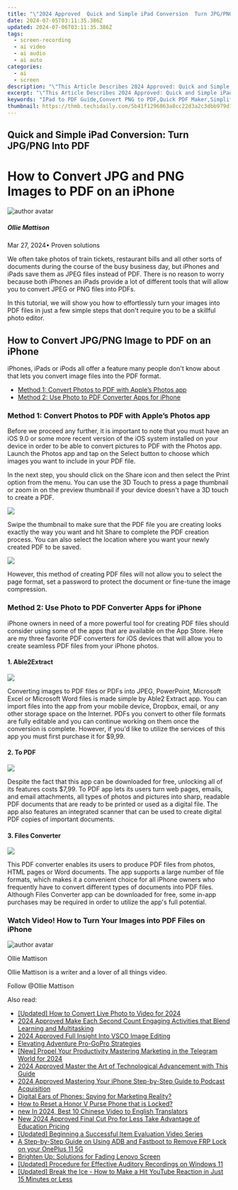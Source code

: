 ```yaml
---
title: "\"2024 Approved  Quick and Simple iPad Conversion  Turn JPG/PNG Into PDF\""
date: 2024-07-05T03:11:35.386Z
updated: 2024-07-06T03:11:35.386Z
tags: 
  - screen-recording
  - ai video
  - ai audio
  - ai auto
categories: 
  - ai
  - screen
description: "\"This Article Describes 2024 Approved: Quick and Simple iPad Conversion: Turn JPG/PNG Into PDF\""
excerpt: "\"This Article Describes 2024 Approved: Quick and Simple iPad Conversion: Turn JPG/PNG Into PDF\""
keywords: "IPad to PDF Guide,Convert PNG to PDF,Quick PDF Maker,Simplify PDF From JPG,Easy PDF Conversion,JPG to PDF Simple Tip,PDF Exporter for iPad"
thumbnail: https://thmb.techidaily.com/5b41f1296863a8cc22d3a2c3dbb979d19c4362b2b1c96fbfb8d71b7193c17bd8.jpg
---
```


## Quick and Simple iPad Conversion: Turn JPG/PNG Into PDF

# How to Convert JPG and PNG Images to PDF on an iPhone

![author avatar](https://images.wondershare.com/filmora/article-images/ollie-mattison.jpg)

##### Ollie Mattison

 Mar 27, 2024• Proven solutions

We often take photos of train tickets, restaurant bills and all other sorts of documents during the course of the busy business day, but iPhones and iPads save them as JPEG files instead of PDF. There is no reason to worry because both iPhones an iPads provide a lot of different tools that will allow you to convert JPEG or PNG files into PDFs.

In this tutorial, we will show you how to effortlessly turn your images into PDF files in just a few simple steps that don't require you to be a skillful photo editor.

## How to Convert JPG/PNG Image to PDF on an iPhone

iPhones, iPads or iPods all offer a feature many people don't know about that lets you convert image files into the PDF format.

* [Method 1: Convert Photos to PDF with Apple’s Photos app](#part1)
* [Method 2: Use Photo to PDF Converter Apps for iPhone](#part2)

### Method 1: Convert Photos to PDF with Apple’s Photos app

Before we proceed any further, it is important to note that you must have an iOS 9.0 or some more recent version of the iOS system installed on your device in order to be able to convert pictures to PDF with the Photos app. Launch the Photos app and tap on the Select button to choose which images you want to include in your PDF file.

In the next step, you should click on the Share icon and then select the Print option from the menu. You can use the 3D Touch to press a page thumbnail or zoom in on the preview thumbnail if your device doesn't have a 3D touch to create a PDF.

![](https://images.wondershare.com/filmora/article-images/iphone-photo-to-pdf-1.jpg)

Swipe the thumbnail to make sure that the PDF file you are creating looks exactly the way you want and hit Share to complete the PDF creation process. You can also select the location where you want your newly created PDF to be saved.

![](https://images.wondershare.com/filmora/article-images/photo-to-pdf-2.jpg)

However, this method of creating PDF files will not allow you to select the page format, set a password to protect the document or fine-tune the image compression.

### Method 2: Use Photo to PDF Converter Apps for iPhone

iPhone owners in need of a more powerful tool for creating PDF files should consider using some of the apps that are available on the App Store. Here are my three favorite PDF converters for iOS devices that will allow you to create seamless PDF files from your iPhone photos.

#### 1\. Able2Extract

![](https://images.wondershare.com/filmora/article-images/able-to-extract-pdf.jpg)

Converting images to PDF files or PDFs into JPEG, PowerPoint, Microsoft Excel or Microsoft Word files is made simple by Able2 Extract app. You can import files into the app from your mobile device, Dropbox, email, or any other storage space on the Internet. PDFs you convert to other file formats are fully editable and you can continue working on them once the conversion is complete. However, if you'd like to utilize the services of this app you must first purchase it for $9,99.

#### 2\. To PDF

![](https://images.wondershare.com/filmora/article-images/to-pdf-converter.jpg)

Despite the fact that this app can be downloaded for free, unlocking all of its features costs $7,99\. To PDF app lets its users turn web pages, emails, and email attachments, all types of photos and pictures into sharp, readable PDF documents that are ready to be printed or used as a digital file. The app also features an integrated scanner that can be used to create digital PDF copies of important documents.

#### 3\. Files Converter

![](https://images.wondershare.com/filmora/article-images/ifiles-converter-lite-convert.jpg)

This PDF converter enables its users to produce PDF files from photos, HTML pages or Word documents. The app supports a large number of file formats, which makes it a convenient choice for all iPhone owners who frequently have to convert different types of documents into PDF files. Although Files Converter app can be downloaded for free, some in-app purchases may be required in order to utilize the app's full potential.

### Watch Video! How to Turn Your Images into PDF Files on iPhone

![author avatar](https://images.wondershare.com/filmora/article-images/ollie-mattison.jpg)

Ollie Mattison

Ollie Mattison is a writer and a lover of all things video.

Follow @Ollie Mattison


<ins class="adsbygoogle"
     style="display:block"
     data-ad-format="autorelaxed"
     data-ad-client="ca-pub-7571918770474297"
     data-ad-slot="1223367746"></ins>



<ins class="adsbygoogle"
     style="display:block"
     data-ad-client="ca-pub-7571918770474297"
     data-ad-slot="8358498916"
     data-ad-format="auto"
     data-full-width-responsive="true"></ins>


<span class="atpl-alsoreadstyle">Also read:</span>
<div><ul>
<li><a href="https://article-tips.techidaily.com/updated-how-to-convert-live-photo-to-video-for-2024/"><u>[Updated] How to Convert Live Photo to Video for 2024</u></a></li>
<li><a href="https://article-tips.techidaily.com/2024-approved-make-each-second-count-engaging-activities-that-blend-learning-and-multitasking/"><u>2024 Approved  Make Each Second Count  Engaging Activities that Blend Learning and Multitasking</u></a></li>
<li><a href="https://article-tips.techidaily.com/2024-approved-full-insight-into-vsco-image-editing/"><u>2024 Approved  Full Insight Into VSCO Image Editing</u></a></li>
<li><a href="https://article-tips.techidaily.com/elevating-adventure-pro-gopro-strategies/"><u>Elevating Adventure  Pro-GoPro Strategies</u></a></li>
<li><a href="https://article-tips.techidaily.com/new-propel-your-productivity-mastering-marketing-in-the-telegram-world-for-2024/"><u>[New] Propel Your Productivity  Mastering Marketing in the Telegram World for 2024</u></a></li>
<li><a href="https://article-tips.techidaily.com/2024-approved-master-the-art-of-technological-advancement-with-this-guide/"><u>2024 Approved  Master the Art of Technological Advancement with This Guide</u></a></li>
<li><a href="https://article-tips.techidaily.com/2024-approved-mastering-your-iphone-step-by-step-guide-to-podcast-acquisition/"><u>2024 Approved  Mastering Your iPhone  Step-by-Step Guide to Podcast Acquisition</u></a></li>
<li><a href="https://facebook.techidaily.com/digital-ears-of-phones-spying-for-marketing-reality/"><u>Digital Ears of Phones: Spying for Marketing Reality?</u></a></li>
<li><a href="https://unlock-android.techidaily.com/how-to-reset-a-honor-v-purse-phone-that-is-locked-by-drfone-android/"><u>How to Reset a Honor V Purse Phone that is Locked?</u></a></li>
<li><a href="https://ai-video.techidaily.com/new-in-2024-best-10-chinese-video-to-english-translators/"><u>new In 2024, Best 10 Chinese Video to English Translators</u></a></li>
<li><a href="https://ai-video-apps.techidaily.com/new-2024-approved-final-cut-pro-for-less-take-advantage-of-education-pricing/"><u>New 2024 Approved Final Cut Pro for Less Take Advantage of Education Pricing</u></a></li>
<li><a href="https://extra-tips.techidaily.com/updated-beginning-a-successful-item-evaluation-video-series/"><u>[Updated] Beginning a Successful Item Evaluation Video Series</u></a></li>
<li><a href="https://android-frp.techidaily.com/a-step-by-step-guide-on-using-adb-and-fastboot-to-remove-frp-lock-on-your-oneplus-11-5g-by-drfone-android/"><u>A Step-by-Step Guide on Using ADB and Fastboot to Remove FRP Lock on your OnePlus 11 5G</u></a></li>
<li><a href="https://graphic-issues.techidaily.com/brighten-up-solutions-for-fading-lenovo-screen/"><u>Brighten Up: Solutions for Fading Lenovo Screen</u></a></li>
<li><a href="https://extra-approaches.techidaily.com/updated-procedure-for-effective-auditory-recordings-on-windows-11/"><u>[Updated] Procedure for Effective Auditory Recordings on Windows 11</u></a></li>
<li><a href="https://youtube-videos.techidaily.com/updated-break-the-ice-how-to-make-a-hit-youtube-reaction-in-just-15-minutes-or-less/"><u>[Updated] Break the Ice - How to Make a Hit YouTube Reaction in Just 15 Minutes or Less</u></a></li>
</ul></div>
